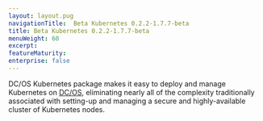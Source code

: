 ```yaml
---
layout: layout.pug
navigationTitle:  Beta Kubernetes 0.2.2-1.7.7-beta
title: Beta Kubernetes 0.2.2-1.7.7-beta
menuWeight: 60
excerpt:
featureMaturity:
enterprise: false
---
```


<!-- This source repo for this topic is https://github.com/mesosphere/dcos-kubernetes -->


DC/OS Kubernetes package makes it easy to deploy and manage Kubernetes on [DC/OS](https://mesosphere.com/product/), eliminating nearly all of the complexity traditionally associated with setting-up and managing a secure and highly-available cluster of Kubernetes nodes.
